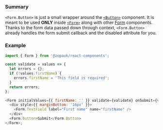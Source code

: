 ### Summary

`<Form.Button>` is just a small wrapper around the [`<Button>`](#/Components/Atoms/Button) component. It is meant to be used **ONLY** inside [`<Form>`](#/Organisms/Form/Form) along with other [Form](#/Organisms/Form) components. Thanks to the form data passed down through context, `<Form.Button>` already handles the form submit callback and the disabled attribute for you.

### Example

```js
import { Form } from '@zopauk/react-components';

const validate = values => {
  let errors = {};
  if (!values.firstName) {
    errors.firstName = 'This field is required';
  }
  return errors;
};

<Form initialValues={{ firstName: '' }} validate={validate} onSubmit={values => alert(JSON.stringify(values))}>
  <div style={{ marginBottom: '16px' }}>
    <Form.TextField label="First name" name="firstName" />
  </div>
  <Form.Button>Submit</Form.Button>
</Form>;
```
